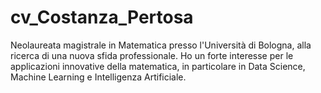 # cv_Costanza_Pertosa
Neolaureata magistrale in Matematica presso l'Università di Bologna, alla ricerca di una nuova sfida professionale. Ho un forte interesse per le applicazioni innovative della matematica, in particolare in Data Science, Machine Learning e Intelligenza Artificiale.
